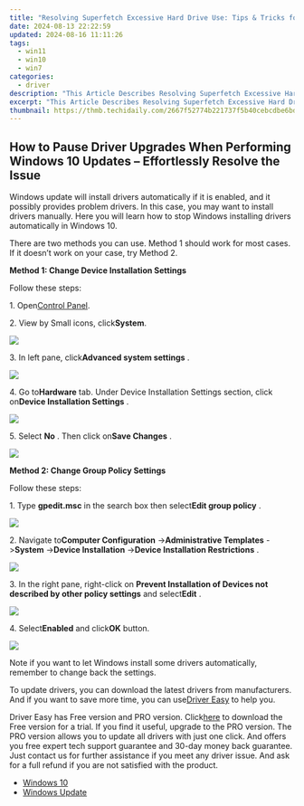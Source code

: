 ```yaml
---
title: "Resolving Superfetch Excessive Hard Drive Use: Tips & Tricks for PC Users"
date: 2024-08-13 22:22:59
updated: 2024-08-16 11:11:26
tags:
  - win11
  - win10
  - win7
categories:
  - driver
description: "This Article Describes Resolving Superfetch Excessive Hard Drive Use: Tips & Tricks for PC Users"
excerpt: "This Article Describes Resolving Superfetch Excessive Hard Drive Use: Tips & Tricks for PC Users"
thumbnail: https://thmb.techidaily.com/2667f52774b221737f5b40cebcdbe6bd28a1a07909c05b7a4646323bdf667e48.jpg
---
```


## How to Pause Driver Upgrades When Performing Windows 10 Updates – Effortlessly Resolve the Issue

Windows update will install drivers automatically if it is enabled, and it possibly provides problem drivers. In this case, you may want to install drivers manually. Here you will learn how to stop Windows installing drivers automatically in Windows 10.
  
There are two methods you can use. Method 1 should work for most cases. If it doesn’t work on your case, try Method 2.  
  
**Method 1: Change Device Installation Settings**
  
Follow these steps:  
  
1\. Open[Control Panel](https://tools.techidaily.com/drivereasy/download/).  
  
2\. View by Small icons, click**System**.  
  
![](https://images.drivereasy.com/wp-content/uploads/2017/02/img_58a405dc4976b.jpg)
  
 3\. In left pane, click**Advanced system settings** .  

![](https://images.drivereasy.com/wp-content/uploads/2017/02/img_58a4063ee9507.jpg)
  
 4\. Go to**Hardware** tab. Under Device Installation Settings section, click on**Device Installation Settings** .  

![](https://images.drivereasy.com/wp-content/uploads/2017/02/img_58a406ad10220.jpg)
  
 5\. Select **No** . Then click on**Save Changes** .  

![](https://images.drivereasy.com/wp-content/uploads/2017/02/img_58a407564ae1f.jpg)
  
**Method 2: Change Group Policy Settings**
  
 Follow these steps:  
  
 1\. Type **gpedit.msc**  in the search box then select**Edit group policy** .  

![](https://images.drivereasy.com/wp-content/uploads/2017/02/img_58a4087dcb43d.png)

 2\. Navigate to**Computer Configuration** \->**Administrative Templates** \->**System** \->**Device Installation** \->**Device Installation Restrictions** .  

![](https://images.drivereasy.com/wp-content/uploads/2017/02/img_58a40a849b6cb.jpg)
  
 3\. In the right pane, right-click on   **Prevent Installation of Devices not described by other policy settings**  and select**Edit** .  

![](https://images.drivereasy.com/wp-content/uploads/2017/02/img_58a40c5270f44.jpg)
  
 4\. Select**Enabled** and click**OK** button.  

![](https://images.drivereasy.com/wp-content/uploads/2017/02/img_58a40cd4ceadd.jpg)
  
 Note if you want to let Windows install some drivers automatically, remember to change back the settings.
  
 To update drivers, you can download the latest drivers from manufacturers. And if you want to save more time, you can use[Driver Easy](https://tools.techidaily.com/drivereasy/download/) to help you.  
  
 Driver Easy has Free version and PRO version. Click[here](https://tools.techidaily.com/drivereasy/download/) to download the Free version for a trial. If you find it useful, upgrade to the PRO version. The PRO version allows you to update all drivers with just one click. And offers you free expert tech support guarantee and 30-day money back guarantee. Just contact us for further assistance if you meet any driver issue. And ask for a full refund if you are not satisfied with the product.

* [Windows 10](https://tools.techidaily.com/drivereasy/download/)
* [Windows Update](https://tools.techidaily.com/drivereasy/download/)

<ins class="adsbygoogle"
     style="display:block"
     data-ad-format="autorelaxed"
     data-ad-client="ca-pub-7571918770474297"
     data-ad-slot="1223367746"></ins>



<ins class="adsbygoogle"
     style="display:block"
     data-ad-client="ca-pub-7571918770474297"
     data-ad-slot="8358498916"
     data-ad-format="auto"
     data-full-width-responsive="true"></ins>
